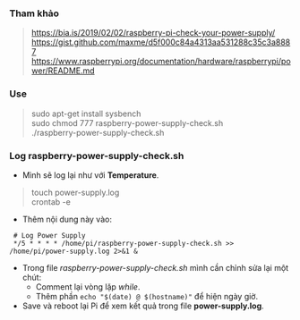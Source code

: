 ### Tham khảo
> https://bia.is/2019/02/02/raspberry-pi-check-your-power-supply/ \
> https://gist.github.com/maxme/d5f000c84a4313aa531288c35c3a8887 \
> https://www.raspberrypi.org/documentation/hardware/raspberrypi/power/README.md

### Use
> sudo apt-get install sysbench \
> sudo chmod 777 raspberry-power-supply-check.sh \
> ./raspberry-power-supply-check.sh 


### Log raspberry-power-supply-check.sh 
- Mình sẽ log lại như với **Temperature**.
> touch power-supply.log \
> crontab -e
- Thêm nội dung này vào:
```
 # Log Power Supply
 */5 * * * * /home/pi/raspberry-power-supply-check.sh >> /home/pi/power-supply.log 2>&1 &
```
- Trong file *raspberry-power-supply-check.sh* mình cần chỉnh sửa lại một chút:
  * Comment lại vòng lặp *while*.
  * Thêm phần `echo "$(date) @ $(hostname)"` để hiện ngày giờ.
- Save và reboot lại Pi để xem kết quả trong file **power-supply.log**.








